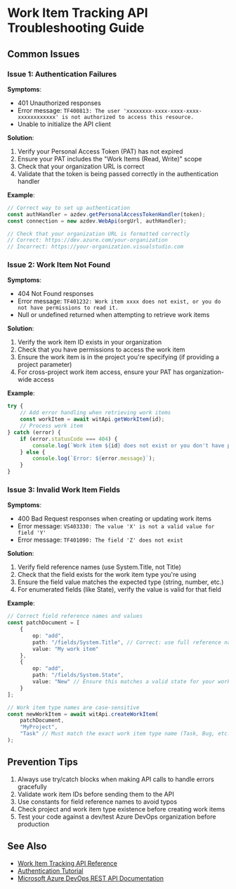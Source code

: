 # Work Item Tracking API Troubleshooting Guide

## Common Issues

### Issue 1: Authentication Failures

**Symptoms**:
- 401 Unauthorized responses
- Error message: `TF400813: The user 'xxxxxxxx-xxxx-xxxx-xxxx-xxxxxxxxxxxx' is not authorized to access this resource.`
- Unable to initialize the API client

**Solution**:
1. Verify your Personal Access Token (PAT) has not expired
2. Ensure your PAT includes the "Work Items (Read, Write)" scope
3. Check that your organization URL is correct
4. Validate that the token is being passed correctly in the authentication handler

**Example**:
```typescript
// Correct way to set up authentication
const authHandler = azdev.getPersonalAccessTokenHandler(token);
const connection = new azdev.WebApi(orgUrl, authHandler);

// Check that your organization URL is formatted correctly
// Correct: https://dev.azure.com/your-organization
// Incorrect: https://your-organization.visualstudio.com
```

### Issue 2: Work Item Not Found

**Symptoms**:
- 404 Not Found responses
- Error message: `TF401232: Work item xxxx does not exist, or you do not have permissions to read it.`
- Null or undefined returned when attempting to retrieve work items

**Solution**:
1. Verify the work item ID exists in your organization
2. Check that you have permissions to access the work item
3. Ensure the work item is in the project you're specifying (if providing a project parameter)
4. For cross-project work item access, ensure your PAT has organization-wide access

**Example**:
```typescript
try {
    // Add error handling when retrieving work items
    const workItem = await witApi.getWorkItem(id);
    // Process work item
} catch (error) {
    if (error.statusCode === 404) {
        console.log(`Work item ${id} does not exist or you don't have permission to access it`);
    } else {
        console.log(`Error: ${error.message}`);
    }
}
```

### Issue 3: Invalid Work Item Fields

**Symptoms**:
- 400 Bad Request responses when creating or updating work items
- Error message: `VS403330: The value 'X' is not a valid value for field 'Y'`
- Error message: `TF401090: The field 'Z' does not exist`

**Solution**:
1. Verify field reference names (use System.Title, not Title)
2. Check that the field exists for the work item type you're using
3. Ensure the field value matches the expected type (string, number, etc.)
4. For enumerated fields (like State), verify the value is valid for that field

**Example**:
```typescript
// Correct field reference names and values
const patchDocument = [
    {
        op: "add",
        path: "/fields/System.Title", // Correct: use full reference name
        value: "My work item"
    },
    {
        op: "add",
        path: "/fields/System.State",
        value: "New" // Ensure this matches a valid state for your work item type
    }
];

// Work item type names are case-sensitive
const newWorkItem = await witApi.createWorkItem(
    patchDocument,
    "MyProject",
    "Task" // Must match the exact work item type name (Task, Bug, etc.)
);
```

## Prevention Tips

1. Always use try/catch blocks when making API calls to handle errors gracefully
2. Validate work item IDs before sending them to the API
3. Use constants for field reference names to avoid typos
4. Check project and work item type existence before creating work items
5. Test your code against a dev/test Azure DevOps organization before production

## See Also

- [Work Item Tracking API Reference](../api-reference/work-item-tracking-api.md)
- [Authentication Tutorial](../tutorials/authentication-setup.md)
- [Microsoft Azure DevOps REST API Documentation](https://docs.microsoft.com/en-us/rest/api/azure/devops/?view=azure-devops-rest-6.0) 